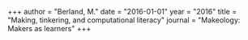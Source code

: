 +++
author = "Berland, M."
date = "2016-01-01"
year = "2016"
title = "Making, tinkering, and computational literacy"
journal = "Makeology: Makers as learners"
+++